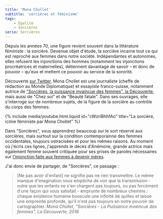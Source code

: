 ```yaml
---
title: 'Mona Chollet'
subtitle: 'sorcières et féminisme'
tags:
    - Égalité
    - Sorcières
serie: Sorcières
---
```


Depuis les années 70, une figure revient souvent dans la littérature féministe : la sorcière. Devenue objet d'étude, la sorcière incarne tout ce qui est reproché aux femmes dans notre société. Indépendantes et autonomes, elles refusent les injonctions des hommes (notamment les injonctions procréatrices et maternelles), détiennent davantage de savoir – et donc de pouvoir – qu'eux et mettent ce pouvoir au service de la sororité.

Découverte [sur Twitter](https://twitter.com/monachollet), Mona Chollet est une journaliste (cheffe de rédaction au Monde Diplomatique) et essayiste franco-suisse, notamment autrice de ["Sorcières, la puissance invaincue des femmes", la Découverte](https://www.editionsladecouverte.fr/catalogue/index-Sorci__res-9782355221224.html), mais aussi de "Chez soi" et de "Beauté fatale". Dans ses ouvrages, elle s'interroge sur de nombreux sujets, de la figure de la sorcière au contrôle du corps des femmes.

{% include media/youtube.html.liquid id="cWzriBhhfAo" title="La sorcière, icône féministe par Mona Chollet" %}

Dans "Sorcières", vous apprendrez beaucoup sur le sort réservé aux sorcières, mais surtout sur la condition contemporainne des femmes occidentales, toujours ostracisées et pour les mêmes raisons. Au moment où j'écris ces lignes, j'apprends le décès d'Anémone, grande actrice mais également femme souvent critiquée pour ses prises de paroles nécessaires sur [l'injonction faite aux femmes à devenir mères](https://www.nouvelobs.com/rue89/20190430.OBS12321/anemone-je-me-suis-fait-un-enfant-dans-le-dos.html).

J'ai donc envie de partager, de "Sorcières", ce passage :

> [Ne pas avoir d'enfant] ne signifie pas ne rien transmettre. Le même manque d'imagination nous empêche de voir que la transmission - outre que les enfants ne s'en chargent pas toujours, ou pas forcément d'une façon qui vous satisfait - emprunte de nombreux chemins : chaque existence humaine bouscule une infinité de quilles et laisse une empreinte profonde, qu'il n'est pas toujours en notre pouvoir de cartographier. <cite>Mona Chollet, "Sorcières - La Puissance invaincue des femmes", La Découverte, 2018<cite>
